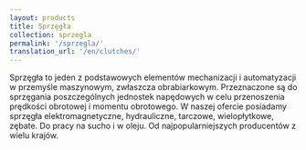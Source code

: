 ```yaml
---
layout: products
title: Sprzęgła
collection: sprzegla
permalink: '/sprzegla/'
translation_url: '/en/clutches/'
---
```

Sprzęgła to jeden z podstawowych elementów mechanizacji i automatyzacji w przemyśle maszynowym, zwłaszcza obrabiarkowym. Przeznaczone są do sprzęgania poszczególnych jednostek napędowych w celu przenoszenia prędkości obrotowej i momentu obrotowego.
W naszej ofercie posiadamy sprzęgła elektromagnetyczne, hydrauliczne, tarczowe, wielopłytkowe, zębate. Do pracy na sucho i w oleju. Od najpopularniejszych producentów z wielu krajów.
